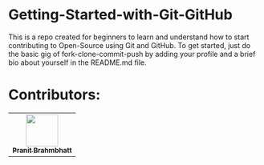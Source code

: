 # Getting-Started-with-Git-GitHub
This is a repo created for beginners to learn and understand how to start contributing to Open-Source using Git and GitHub. To get started, just do the basic gig of fork-clone-commit-push by adding your profile and a brief bio about yourself in the README.md file.

# Contributors:

<table>
 <tr>

   <td align="center">
<a href="https://github.com/pb-10"><img src="https://avatars2.githubusercontent.com/u/43945352" width="64px;" alt=""/><br/>
<sub><b>Pranit Brahmbhatt</b></sub></a><br/></td>

 </tr>
</table>



